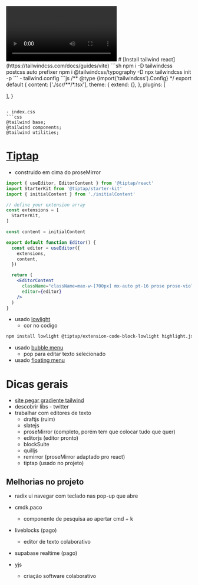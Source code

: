 <video src="https://github.com/leolive1506/page-editor-react/assets/89431704/8b57f5de-fa62-4d7d-8375-765d882f8bb0" autoplay>
</video>
# [Install tailwind react](https://tailwindcss.com/docs/guides/vite)
```sh
npm i -D tailwindcss postcss auto prefixer
npm i @tailwindcss/typography -D
npx tailwindcss init -p
```
- tailwind.config
```js
/** @type {import('tailwindcss').Config} */
export default {
  content: ['./scr/**/*.tsx'],
  theme: {
    extend: {},
  },
  plugins: [

  ],
}
```

- index.css
```css
@tailwind base;
@tailwind components;
@tailwind utilities;
```

# [Tiptap](https://tiptap.dev/installation)
- construido em cima do proseMirror
```jsx
import { useEditor, EditorContent } from '@tiptap/react'
import StarterKit from '@tiptap/starter-kit'
import { initialContent } from './initialContent'

// define your extension array
const extensions = [
  StarterKit,
]

const content = initialContent

export default function Editor() {
  const editor = useEditor({
    extensions,
    content,
  })

  return (
    <EditorContent
      className="className=max-w-[700px] mx-auto pt-16 prose prose-violet"
      editor={editor}
    />
  )
}
```
- usado [lowlight](https://tiptap.dev/api/nodes/code-block-lowlight#lowlight)
  - cor no codigo
```sh
npm install lowlight @tiptap/extension-code-block-lowlight highlight.js
```
- usado [bubble menu](https://tiptap.dev/api/extensions/bubble-menu)
  - pop para editar texto selecionado
- usado [floating menu](https://tiptap.dev/api/extensions/floating-menu)
# Dicas gerais
- [site pegar gradiente tailwind](https://hypercolor.dev/)
- descobrir libs - twitter
- trabalhar com editores de texto
  - draftjs (ruim)
  - slatejs
  - proseMirror (completo, porém tem que colocar tudo que quer)
  - editorjs (editor pronto)
  - blockSuite
  - quilljs
  - remirror (proseMirror adaptado pro react)
  - tiptap (usado no projeto)

## Melhorias no projeto
- radix ui navegar com teclado nas pop-up que abre
- cmdk.paco
  - componente de pesquisa ao apertar cmd + k

- liveblocks (pago)
  - editor de texto colaborativo
- supabase realtime (pago)
- yjs
  - criação software colaborativo




